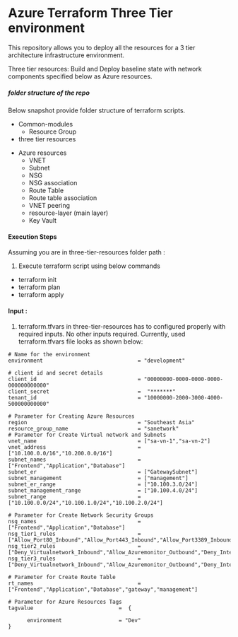 # Azure Terraform Three Tier environment

This repository allows you to deploy all the resources for a 3 tier architecture infrastructure environment. 

Three tier resources: Build and Deploy baseline state with network components specified below as Azure resources.
 
##### folder structure of the repo
Below snapshot provide folder structure of terraform scripts.  
- Common-modules 
  * Resource Group
-	three tier resources
  * Azure resources
    * VNET
    * Subnet 
    * NSG
    * NSG association
    * Route Table 
    * Route table association
    * VNET peering 
    * resource-layer (main layer)
    * Key Vault

#### Execution Steps
Assuming you are in three-tier-resources folder path :
1.	Execute terraform script using below commands
* terraform init
* terraform plan
* terraform apply


#### Input :
1. terraform.tfvars in three-tier-resources has to configured properly with required inputs. No other inputs required.
Currently, used terraform.tfvars file looks as shown below: 

```
# Name for the environment
environment                              = "development"

# client id and secret details
client_id                                = "00000000-0000-0000-0000-000000000000"
client_secret                            =  "*******"
tenant_id                                = "10000000-2000-3000-4000-500000000000"

# Parameter for Creating Azure Resources
region                                   = "Southeast Asia"
resource_group_name                      = "sanetwork"
# Parameter for Create Virtual network and Subnets
vnet_name                                = ["sa-vn-1","sa-vn-2"]
vnet_address                             = ["10.100.0.0/16","10.200.0.0/16"]
subnet_names                             = ["Frontend","Application","Database"]
subnet_er                                = ["GatewaySubnet"]
subnet_management                        = ["management"]
subnet_er_range                          = ["10.100.3.0/24"]
subnet_management_range                  = ["10.100.4.0/24"]
subnet_range                             = ["10.100.0.0/24","10.100.1.0/24","10.100.2.0/24"]

# Parameter for Create Network Security Groups
nsg_names                                = ["Frontend","Application","Database"]
nsg_tier1_rules                          = ["Allow_Port80_Inbound","Allow_Port443_Inbound","Allow_Port3389_Inbound","Deny_Virtualnetwork_Inbound"]
nsg_tier2_rules                          = ["Deny_Virtualnetwork_Inbound","Allow_Azuremonitor_Outbound","Deny_Internet_Outbound"]
nsg_tier3_rules                          = ["Deny_Virtualnetwork_Inbound","Allow_Azuremonitor_Outbound","Deny_Internet_Outbound"]

# Parameter for Create Route Table
rt_names                                 = ["Frontend","Application","Database","gateway","management"]

# Parameter for Azure Resources Tags
tagvalue                           =  {

      environment                  = "Dev"
}

```
